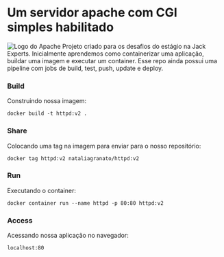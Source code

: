 # Um servidor apache com CGI simples habilitado

![Logo do Apache](https://download.logo.wine/logo/Apache_HTTP_Server/Apache_HTTP_Server-Logo.wine.png)
Projeto criado para os desafios do estágio na Jack Experts. Inicialmente aprendemos como containerizar uma aplicação, buildar uma imagem e executar um container. Esse repo ainda possui uma pipeline com jobs de build, test, push, update e deploy.

### Build
Construindo nossa imagem:
```
docker build -t httpd:v2 .
```

### Share
Colocando uma tag na imagem para enviar para o nosso repositório:
```
docker tag httpd:v2 nataliagranato/httpd:v2 
```

### Run
Executando o container:
```
docker container run --name httpd -p 80:80 httpd:v2
```

### Access
Acessando nossa aplicação no navegador:
```
localhost:80
```


